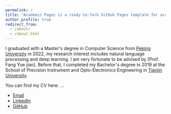 ```yaml
---
permalink: /
title: "Academic Pages is a ready-to-fork GitHub Pages template for academic personal websites"
author_profile: true
redirect_from: 
  - /about/
  - /about.html
---
```


I graduated with a Master's degree in Computer Science from [Peking University](https://www.pku.edu.cn/) in 2022, my research interest includes natural language processing and deep learning. I am very fortunate to be advised by [Prof. Fang Yue jian]. Before that, I completed my Bachelor's degree in 2019 at the School of Precision Instrument and Opto-Electronics Engineering in [Tianjin University](https://www.tju.edu.cn/).

You can find my CV here: ...

- [Email](sunboxuan@pku.edu.cn)
- [LinkedIn](https://www.linkedin.com/in/boxuan-sun)  
- [GitHub](https://github.com/Boxuan-Sun)


